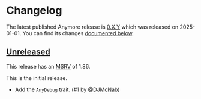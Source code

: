 <!-- Instructions

This changelog follows the patterns described here: <https://keepachangelog.com/en/>.

Subheadings to categorize changes are `added, changed, deprecated, removed, fixed, security`.

-->

# Changelog

The latest published Anymore release is [0.X.Y](#0XY-2025-01-01) which was released on 2025-01-01.
You can find its changes [documented below](#0XY-2025-01-01).

## [Unreleased]

This release has an [MSRV][] of 1.86.

This is the initial release.

- Add the `AnyDebug` trait. ([#1][] by [@DJMcNab][])

[@DJMcNab]: https://github.com/DJMcNab

[#1]: https://github.com/linebender/anymore/pull/1

[Unreleased]: https://github.com/linebender/anymore/compare/v0.1.0...HEAD

[MSRV]: README.md#minimum-supported-rust-version-msrv
